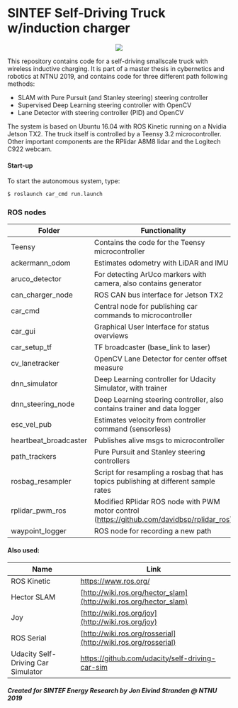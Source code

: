 
# SINTEF Self-Driving Truck w/induction charger
<p align="center">
  <img src="https://github.com/joneivind/Self-Driving-Truck/blob/master/truck.png">
</p>

This repository contains code for a self-driving smallscale truck with wireless inductive charging.
It is part of a master thesis in cybernetics and robotics at NTNU 2019, and contains code for three different path following methods:
- SLAM with Pure Pursuit (and Stanley steering) steering controller
- Supervised Deep Learning steering controller with OpenCV
- Lane Detector with steering controller (PID) and OpenCV

The system is based on Ubuntu 16.04 with ROS Kinetic running on a Nvidia Jetson TX2. The truck itself is controlled by a Teensy 3.2 microcontroller. Other important components are the RPlidar A8M8 lidar and the Logitech C922 webcam.

#### Start-up
To start the autonomous system, type:
```sh
$ roslaunch car_cmd run.launch  
```

### ROS nodes 
| Folder | Functionality |
| ------ | ------ |
|Teensy|Contains the code for the Teensy microcontroller|
|ackermann_odom | Estimates odometry with LiDAR and IMU |
|aruco_detector|For detecting ArUco markers with camera, also contains generator|
|can_charger_node|ROS CAN bus interface for Jetson TX2|
|car_cmd|Central node for publishing car commands to microcontroller|
|car_gui|Graphical User Interface for status overviews|
|car_setup_tf|TF broadcaster (base_link to laser)|
|cv_lanetracker|OpenCV Lane Detector for center offset measure|
|dnn_simulator|Deep Learning controller for Udacity Simulator, with trainer|
|dnn_steering_node|Deep Learning steering controller, also contains trainer and data logger|
|esc_vel_pub|Estimates velocity from controller command (sensorless)|
|heartbeat_broadcaster|Publishes alive msgs to microcontroller|
|path_trackers|Pure Pursuit and Stanley steering controllers|
|rosbag_resampler|Script for resampling a rosbag that has topics publishing at different sample rates|
|rplidar_pwm_ros|Modified RPlidar ROS node with PWM motor control (https://github.com/davidbsp/rplidar_ros)
|waypoint_logger|ROS node for recording a new path

#### Also used:
| Name | Link |
| ------ | ------ |
|ROS Kinetic|https://www.ros.org/|
| Hector SLAM | [http://wiki.ros.org/hector_slam](http://wiki.ros.org/hector_slam) |
|Joy|[http://wiki.ros.org/joy](http://wiki.ros.org/joy)|
|ROS Serial|[http://wiki.ros.org/rosserial](http://wiki.ros.org/rosserial)|
|Udacity Self-Driving Car Simulator|https://github.com/udacity/self-driving-car-sim|


##### Created for SINTEF Energy Research by Jon Eivind Stranden @ NTNU 2019
